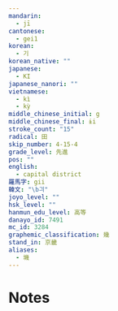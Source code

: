 ```yaml
---
mandarin:
  - jī
cantonese:
  - gei1
korean:
  - 기
korean_native: ""
japanese:
  - KI
japanese_nanori: ""
vietnamese:
  - kì
  - kỳ
middle_chinese_initial: g
middle_chinese_final: ɨi
stroke_count: "15"
radical: 田
skip_number: 4-15-4
grade_level: 先進
pos: ""
english:
  - capital district
羅馬字: gii
韓文: "\b긔"
joyo_level: ""
hsk_level: ""
hanmun_edu_level: 高等
danayo_id: 7491
mc_id: 3284
graphemic_classification: 幾
stand_in: 京畿
aliases:
  - 㙨
---
```


# Notes
